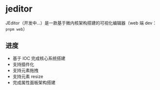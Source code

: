 # jeditor

JEditor（开发中...）是一款基于微内核架构搭建的可视化编辑器（web 端 dev：`pnpm web`）

## 进度

- 基于 IOC 完成核心系统搭建
- 支持插件化
- 支持元素拖拽
- 支持元素 resize
- 完成属性面板架构搭建
